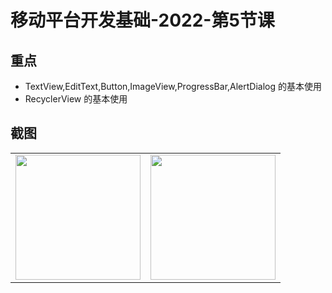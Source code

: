 # 移动平台开发基础-2022-第5节课

## 重点

- TextView,EditText,Button,ImageView,ProgressBar,AlertDialog 的基本使用
- RecyclerView 的基本使用

## 截图

<table>
<tr>
<td>
<img src="./2.png" width="200px"/>
</td>
<td>
<img src="./1.png" width="200px"/>
</td>
</tr>
</table>

